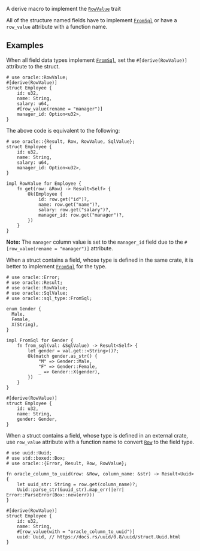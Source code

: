 A derive macro to implement the [`RowValue`] trait

All of the structure named fields have to implement [`FromSql`]
or have a `row_value` attribute with a function name.

## Examples

When all field data types implement [`FromSql`], set the `#[derive(RowValue)]`
attribute to the struct.

```
# use oracle::RowValue;
#[derive(RowValue)]
struct Employee {
    id: u32,
    name: String,
    salary: u64,
    #[row_value(rename = "manager")]
    manager_id: Option<u32>,
}
```

The above code is equivalent to the following:

```
# use oracle::{Result, Row, RowValue, SqlValue};
struct Employee {
    id: u32,
    name: String,
    salary: u64,
    manager_id: Option<u32>,
}

impl RowValue for Employee {
    fn get(row: &Row) -> Result<Self> {
        Ok(Employee {
            id: row.get("id")?,
            name: row.get("name")?,
            salary: row.get("salary")?,
            manager_id: row.get("manager")?,
        })
    }
}
```

**Note:** The `manager` column value is set to the `manager_id` field due to
the `#[row_value(rename = "manager")]` attribute.

When a struct contains a field, whose type is defined in the same crate,
it is better to implement [`FromSql`] for the type.

```
# use oracle::Error;
# use oracle::Result;
# use oracle::RowValue;
# use oracle::SqlValue;
# use oracle::sql_type::FromSql;

enum Gender {
  Male,
  Female,
  X(String),
}

impl FromSql for Gender {
    fn from_sql(val: &SqlValue) -> Result<Self> {
        let gender = val.get::<String>()?;
        Ok(match gender.as_str() {
            "M" => Gender::Male,
            "F" => Gender::Female,
            _ => Gender::X(gender),
        })
    }
}

#[derive(RowValue)]
struct Employee {
    id: u32,
    name: String,
    gender: Gender,
}
```

When a struct contains a field, whose type is defined in an external crate,
use `row_value` attribute with a function name to convert
[`Row`] to the field type.

```
# use uuid::Uuid;
# use std::boxed::Box;
# use oracle::{Error, Result, Row, RowValue};

fn oracle_column_to_uuid(row: &Row, column_name: &str) -> Result<Uuid> {
    let uuid_str: String = row.get(column_name)?;
    Uuid::parse_str(&uuid_str).map_err(|err| Error::ParseError(Box::new(err)))
}

#[derive(RowValue)]
struct Employee {
    id: u32,
    name: String,
    #[row_value(with = "oracle_column_to_uuid")]
    uuid: Uuid, // https://docs.rs/uuid/0.8/uuid/struct.Uuid.html
}
```

[`RowValue`]: trait.RowValue.html
[`FromSql`]: sql_type/trait.FromSql.html
[`Row`]: struct.Row.html
[`SqlValue`]: struct.SqlValue.html

